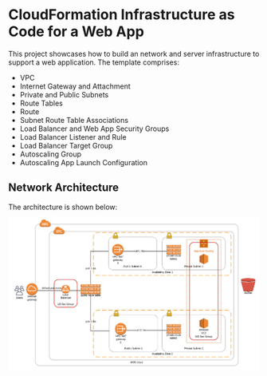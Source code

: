 [arch]:images/arch.PNG
# CloudFormation Infrastructure as Code for a Web App

This project showcases how to build an network and server infrastructure to support a web application. The template comprises:

* VPC
* Internet Gateway and Attachment
* Private and Public Subnets
* Route Tables
* Route
* Subnet Route Table Associations
* Load Balancer and Web App Security Groups
* Load Balancer Listener and Rule
* Load Balancer Target Group
* Autoscaling Group
* Autoscaling App Launch Configuration

## Network Architecture

The architecture is shown below:

![arch]